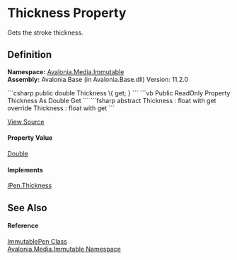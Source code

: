 # Thickness Property


Gets the stroke thickness.



## Definition
**Namespace:** <a href="N_Avalonia_Media_Immutable">Avalonia.Media.Immutable</a>  
**Assembly:** Avalonia.Base (in Avalonia.Base.dll) Version: 11.2.0

<Tabs groupId="api-code-preview">
<TabItem value="csharp" label="C#">
```csharp
public double Thickness \{ get; }
```
</TabItem>
<TabItem value="vb" label="VB">
```vb
Public ReadOnly Property Thickness As Double
	Get
```
</TabItem>
<TabItem value="fsharp" label="F#">
```fsharp
abstract Thickness : float with get
override Thickness : float with get
```
</TabItem>
</Tabs>



<a href="https://github.com/AvaloniaUI/Avalonia/tree/master/src/Avalonia.Base/Media/Immutable/ImmutablePen.cs#L64" title="View the source code">View Source</a>



#### Property Value
<a href="https://learn.microsoft.com/dotnet/api/system.double" target="_blank" rel="noopener noreferrer">Double</a>

#### Implements
<a href="P_Avalonia_Media_IPen_Thickness">IPen.Thickness</a>  


## See Also


#### Reference
<a href="T_Avalonia_Media_Immutable_ImmutablePen">ImmutablePen Class</a>  
<a href="N_Avalonia_Media_Immutable">Avalonia.Media.Immutable Namespace</a>  
